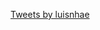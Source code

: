 <a class="twitter-timeline" href="https://twitter.com/luisnhae?ref_src=twsrc%5Etfw">Tweets by luisnhae</a> <script async src="https://platform.twitter.com/widgets.js" charset="utf-8"></script> 